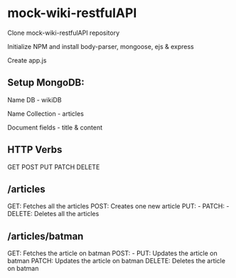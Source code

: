 # mock-wiki-restfulAPI

Clone mock-wiki-restfulAPI repository

Initialize NPM and install body-parser, mongoose, ejs & express

Create app.js

## Setup MongoDB:

  Name DB - wikiDB

  Name Collection - articles

  Document fields - title & content


## HTTP Verbs                        

  GET
  POST
  PUT
  PATCH
  DELETE


## /articles

  GET: Fetches all the articles
  POST: Creates one new article
  PUT: -
  PATCH: -
  DELETE: Deletes all the articles


## /articles/batman

  GET: Fetches the article on batman
  POST: -
  PUT: Updates the article on batman
  PATCH: Updates the article on batman
  DELETE: Deletes the article on batman